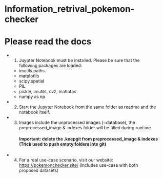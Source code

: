 # Information_retrival_pokemon-checker

# Please read the docs

- 1) Juypter Notebook must be installed. Please be sure that the following packages are loaded: 

    - imutils.paths
    - matplotlib
    - scipy.spatial 
    - PIL
    - pickle, imutils, cv2, mahotas 
    - numpy as np
- 2) Start the Jupyter Notebook from the same folder as readme and the notebook itself. 
- 3) Images include the unprocessed images (~database), the preprocessed_image & indexes folder will be filled during runtime
     #### Important: delete the .keepgit from preprocessed_image & indexes (Trick used to push empty folders into git)
- 4) For a real use-case scenario, visit our website: https://pokemonchecker.site/ (includes use-case with both proposed datasets)